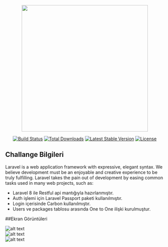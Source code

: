 <p align="center"><a href="https://laravel.com" target="_blank"><img src="https://raw.githubusercontent.com/laravel/art/master/logo-lockup/5%20SVG/2%20CMYK/1%20Full%20Color/laravel-logolockup-cmyk-red.svg" width="400"></a></p>

<p align="center">
<a href="https://travis-ci.org/laravel/framework"><img src="https://travis-ci.org/laravel/framework.svg" alt="Build Status"></a>
<a href="https://packagist.org/packages/laravel/framework"><img src="https://img.shields.io/packagist/dt/laravel/framework" alt="Total Downloads"></a>
<a href="https://packagist.org/packages/laravel/framework"><img src="https://img.shields.io/packagist/v/laravel/framework" alt="Latest Stable Version"></a>
<a href="https://packagist.org/packages/laravel/framework"><img src="https://img.shields.io/packagist/l/laravel/framework" alt="License"></a>
</p>

## Challange Bilgileri

Laravel is a web application framework with expressive, elegant syntax. We believe development must be an enjoyable and creative experience to be truly fulfilling. Laravel takes the pain out of development by easing common tasks used in many web projects, such as:

- Laravel 8 ile Restful api mantığıyla hazırlanmıştır. 
- Auth işlemi için Laravel Passport paketi kullanılmıştır. 
- Login içerisinde Carbon kullanılmıştır.
- Users ve packages tablosu arasında One to One ilişki kurulmuştur.

##Ekran Görüntüleri

![alt text](https://i.hizliresim.com/s6ruaci.png)
<br>
![alt text](https://i.hizliresim.com/54v8frp.png)
<br>
![alt text](https://i.hizliresim.com/ktle43f.png)
  
